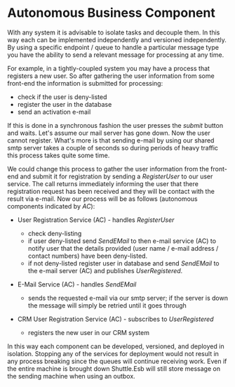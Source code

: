 # Autonomous Business Component

With any system it is advisable to isolate tasks and decouple them.  In this way each can be implemented independently and versioned independently.  By using a specific endpoint / queue to handle a particular message type you have the ability to send a relevant message for processing at any time.

For example, in a tightly-coupled system you may have a process that registers a new user.  So after gathering the user information from some front-end the information is submitted for processing:

- check if the user is deny-listed
- register the user in the database
- send an activation e-mail

If this is done in a synchronous fashion the user presses the *submit* button and waits.  Let's assume our mail server has gone down.  Now the user cannot register.  What's more is that sending e-mail by using our shared smtp server takes a couple of seconds so during periods of heavy traffic this process takes quite some time.

We could change this process to gather the user information from the front-end and submit it for registration by sending a *RegisterUser* to our user service.  The call returns immediately informing the user that there registration request has been received and they will be contact with the result via e-mail.  Now our process will be as follows (autonomous components indicated by *AC*):

* User Registration Service (AC) - handles *RegisterUser*
  - check deny-listing
  - if user deny-listed send *SendEMail* to then e-mail service (AC) to notify user that the details provided (user name / e-mail address / contact numbers) have been deny-listed.
  - if not deny-listed register user in database and send *SendEMail* to the e-mail server (AC) and publishes *UserRegistered*.

* E-Mail Service (AC) - handles *SendEMail*
  - sends the requested e-mail via our smtp server; if the server is down the message will simply be retried until it goes through

* CRM User Registration Service (AC) - subscribes to *UserRegistered*
  - registers the new user in our CRM system

In this way each component can be developed, versioned, and deployed in isolation.  Stopping any of the services for deployment would not result in any process breaking since the queues will continue receiving work.  Even if the entire machine is brought down Shuttle.Esb will still store message on the sending machine when using an outbox.
